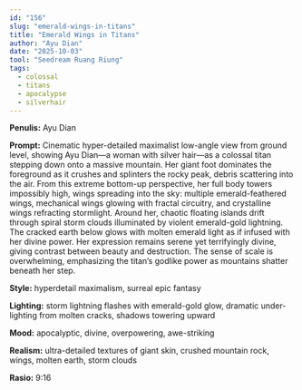 ```yaml
---
id: "156"
slug: "emerald-wings-in-titans"
title: "Emerald Wings in Titans"
author: "Ayu Dian"
date: "2025-10-03"
tool: "Seedream Ruang Riung"
tags:
  - colossal
  - titans
  - apocalypse
  - silverhair
---
```


**Penulis:** Ayu Dian

**Prompt:**
Cinematic hyper-detailed maximalist low-angle view from ground level, showing Ayu Dian—a woman with silver hair—as a colossal titan stepping down onto a massive mountain. Her giant foot dominates the foreground as it crushes and splinters the rocky peak, debris scattering into the air. From this extreme bottom-up perspective, her full body towers impossibly high, wings spreading into the sky: multiple emerald-feathered wings, mechanical wings glowing with fractal circuitry, and crystalline wings refracting stormlight. Around her, chaotic floating islands drift through spiral storm clouds illuminated by violent emerald-gold lightning. The cracked earth below glows with molten emerald light as if infused with her divine power. Her expression remains serene yet terrifyingly divine, giving contrast between beauty and destruction. The sense of scale is overwhelming, emphasizing the titan’s godlike power as mountains shatter beneath her step.

**Style:** hyperdetail maximalism, surreal epic fantasy

**Lighting:** storm lightning flashes with emerald-gold glow, dramatic under-lighting from molten cracks, shadows towering upward

**Mood:** apocalyptic, divine, overpowering, awe-striking

**Realism:** ultra-detailed textures of giant skin, crushed mountain rock, wings, molten earth, storm clouds

**Rasio:** 9:16
